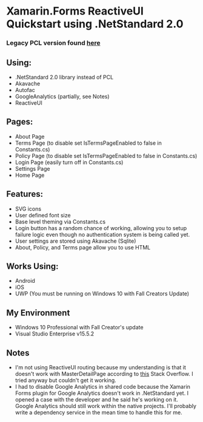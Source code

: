 # Xamarin.Forms ReactiveUI Quickstart using .NetStandard 2.0
### Legacy PCL version found [here](https://github.com/helzgate/XamarinFormsQuickStart)

## Using:
* .NetStandard 2.0 library instead of PCL
* Akavache
* Autofac
* GoogleAnalytics (partially, see Notes)
* ReactiveUI

## Pages:
* About Page 
* Terms Page (to disable set IsTermsPageEnabled to false  in Constants.cs)
* Policy Page (to disable set IsTermsPageEnabled to false  in Constants.cs)
* Login Page (easily turn off in Constants.cs)
* Settings Page
* Home Page

## Features:
* SVG icons
* User defined font size
* Base level theming via Constants.cs
* Login button has a random chance of working, allowing you to setup failure logic even though no authentication system is being called yet.
* User settings are stored using Akavache (Sqlite)
* About, Policy, and Terms page allow you to use HTML

## Works Using:
* Android
* iOS
* UWP (You must be running on Windows 10 with Fall Creators Update)

## My Environment
* Windows 10 Professional with Fall Creator's update
* Visual Studio Enterprise v15.5.2

## Notes
* I'm not using ReactiveUI routing because my understanding is that it doesn't work with MasterDetailPage according to [this](https://stackoverflow.com/questions/28624011/xamarin-form-reactive-ui-masterdetailpage) Stack Overflow.  I tried anyway but couldn't get it working.
* I had to disable Google Analytics in shared code because the Xamarin Forms plugin for Google Analytics doesn't work in .NetStandard yet.  I opened a case with the developer and he said he's working on it.  Google Analytics should still work within the native projects.  I'll probably write a dependency service in the mean time to handle this for me. 